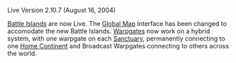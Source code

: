 Live Version 2.10.7 (August 16, 2004)

[Battle Islands](../locations/Battle_Islands.md) are now Live. The
[Global Map](../terminology/Global_Map.md) Interface has been changed to
accomodate the new Battle Islands. [Warpgates](../locations/Warpgate.md) now
work on a hybrid system, with one warpgate on each
[Sanctuary](../locations/Sanctuary.md), permanently connecting to one
[Home Continent](../locations/Home_Continent.md) and Broadcast Warpgates
connecting to others across the world.
